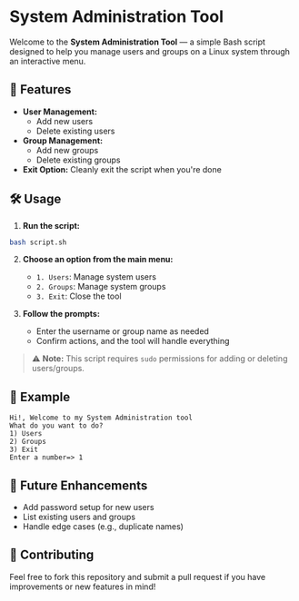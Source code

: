 # System Administration Tool

Welcome to the **System Administration Tool** — a simple Bash script designed to help you manage users and groups on a Linux system through an interactive menu.

## 📂 **Features**
- **User Management:**
  - Add new users
  - Delete existing users
- **Group Management:**
  - Add new groups
  - Delete existing groups
- **Exit Option:** Cleanly exit the script when you're done

## 🛠️ **Usage**
1. **Run the script:**
```bash
bash script.sh
```

2. **Choose an option from the main menu:**
   - `1. Users`: Manage system users
   - `2. Groups`: Manage system groups
   - `3. Exit`: Close the tool

3. **Follow the prompts:**
   - Enter the username or group name as needed
   - Confirm actions, and the tool will handle everything

> ⚠️ **Note:** This script requires `sudo` permissions for adding or deleting users/groups.

## 🔧 **Example**
```
Hi!, Welcome to my System Administration tool
What do you want to do?
1) Users
2) Groups
3) Exit
Enter a number=> 1
```

## 🚀 **Future Enhancements**
- Add password setup for new users
- List existing users and groups
- Handle edge cases (e.g., duplicate names)

## 🤝 **Contributing**
Feel free to fork this repository and submit a pull request if you have improvements or new features in mind!
